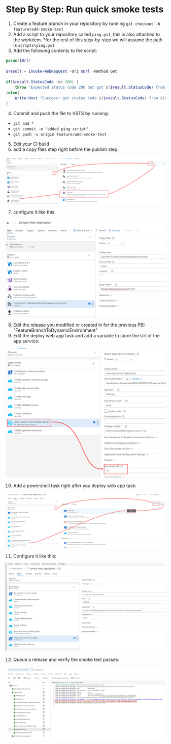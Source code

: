 # Step By Step: Run quick smoke tests #

1. Create a feature branch in your repository by running `git checkout -b feature/add-smoke-test`
2. Add a script to your repository called `ping.ps1`, this is also attached to the workitem.
*for the rest of this step-by-step we will assume the path is `scripts\ping.ps1`
3. Add the following contents to the script:
```powershell
param($Url)

$result = Invoke-WebRequest -Uri $Url -Method Get

if($result.StatusCode -ne 200) {
    throw "Expected status code 200 but got $($result.StatusCode) from $($Url)"
}else{
    Write-Host "Success: got status code $($result.StatusCode) from $($Url)"
}
```
4. Commit and push the file to VSTS by running:
* `git add *` 
* `git commit -m "added ping script"`
* `git push -u origin feature/add-smoke-test`
5. Edit your CI build
6. add a copy files step right before the publish step:

![step-6](images/step-6.png)

7. configure it like this:

![step-7](images/step-7.png)

8. Edit the release you modified or created in for the previous PBI "FeatureBranchToDynamicEnvironment"
9. Edit the deploy web app task and add a variable to store the Url of the app service:

![step-9](images/step-9.png)

10. Add a powershell task right after you deploy web app task:

![step-10](images/step-10.png)

11. Configure it like this:

![step-11](images/step-11.png)

12. Queue a  release and verify the smoke test passes:

![step-12](images/step-12.png)